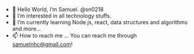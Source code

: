 - 👋 Hello World, I’m Samuel. @sn0218
- 👀 I’m interested in all technology stuffs.
- 🌱 I’m currently learning Node.js, react, data structures and algorithms and more...
- 📫 How to reach me ... You can reach me through samuelnhc@gmail.com!

<!---
sn0218/sn0218 is a ✨ special ✨ repository because its `README.md` (this file) appears on your GitHub profile.
You can click the Preview link to take a look at your changes.
--->
